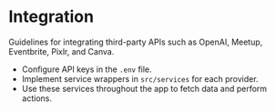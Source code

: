 # Integration

Guidelines for integrating third-party APIs such as OpenAI, Meetup, Eventbrite, Pixlr, and Canva.

- Configure API keys in the `.env` file.
- Implement service wrappers in `src/services` for each provider.
- Use these services throughout the app to fetch data and perform actions.
